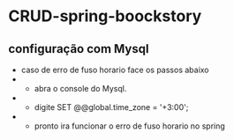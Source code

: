 # CRUD-spring-boockstory

## configuração com Mysql 
* caso de erro de  fuso horario face os passos abaixo 
* - abra o console do Mysql.
* - digite SET @@global.time_zone = '+3:00';
* - pronto ira funcionar o erro de fuso horario no spring
